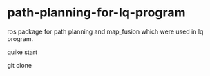 # path-planning-for-lq-program
ros package for path planning and map_fusion which were used in lq program.

quike start

git clone
